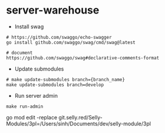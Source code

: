 # server-warehouse

- Install swag
```shell
# https://github.com/swaggo/echo-swagger
go install github.com/swaggo/swag/cmd/swag@latest

# document
https://github.com/swaggo/swag#declarative-comments-format
```

- Update submodules
```shell
# make update-submodules branch={branch_name}
make update-submodules branch=develop
```

- Run server admin
```shell
make run-admin
```


go mod edit -replace git.selly.red/Selly-Modules/3pl=/Users/sinh/Documents/dev/selly-module/3pl

